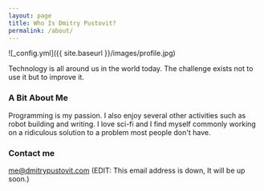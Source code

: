 ```yaml
---
layout: page
title: Who Is Dmitry Pustovit?
permalink: /about/
---
```


![_config.yml]({{ site.baseurl }}/images/profile.jpg)

Technology is all around us in the world today. The challenge exists not to use it but to improve it.

### A Bit About Me

Programming is my passion. I also enjoy several other activities such as robot building and writing. I love sci-fi and I find myself commonly working on a ridiculous solution to a problem most people don't have. 

### Contact me

[me@dmitrypustovit.com](mailto:me@dmitrypustovit.com)  (EDIT: This email address is down, It will be up soon.)